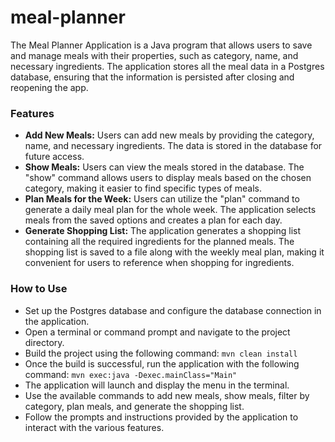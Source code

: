 # meal-planner

The Meal Planner Application is a Java program that allows users to save and manage meals with their properties, such as category, name, and necessary ingredients. The application stores all the meal data in a Postgres database, ensuring that the information is persisted after closing and reopening the app.

### Features
- **Add New Meals:** Users can add new meals by providing the category, name, and necessary ingredients. The data is stored in the database for future access.
- **Show Meals:** Users can view the meals stored in the database. The "show" command allows users to display meals based on the chosen category, making it easier to find specific types of meals.
- **Plan Meals for the Week:** Users can utilize the "plan" command to generate a daily meal plan for the whole week. The application selects meals from the saved options and creates a plan for each day.
- **Generate Shopping List:** The application generates a shopping list containing all the required ingredients for the planned meals. The shopping list is saved to a file along with the weekly meal plan, making it convenient for users to reference when shopping for ingredients.

### How to Use
- Set up the Postgres database and configure the database connection in the application.
- Open a terminal or command prompt and navigate to the project directory.
- Build the project using the following command:
`mvn clean install`
- Once the build is successful, run the application with the following command:
`mvn exec:java -Dexec.mainClass="Main"`
- The application will launch and display the menu in the terminal.
- Use the available commands to add new meals, show meals, filter by category, plan meals, and generate the shopping list.
- Follow the prompts and instructions provided by the application to interact with the various features.
